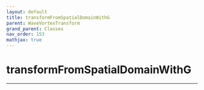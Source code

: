 ```yaml
---
layout: default
title: transformFromSpatialDomainWithG
parent: WaveVortexTransform
grand_parent: Classes
nav_order: 153
mathjax: true
---
```


#  transformFromSpatialDomainWithG




---

